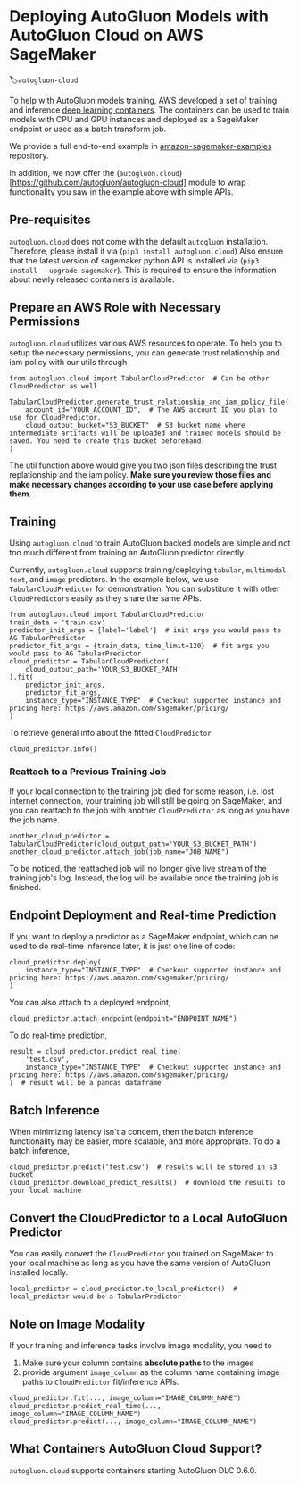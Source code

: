 # Deploying AutoGluon Models with AutoGluon Cloud on AWS SageMaker
:label:`autogluon-cloud`

To help with AutoGluon models training, AWS developed a set of training and inference [deep learning containers](https://github.com/aws/deep-learning-containers/blob/master/available_images.md#autogluon-training-containers). 
The containers can be used to train models with CPU and GPU instances and deployed as a SageMaker endpoint or used as a batch transform job.

We provide a full end-to-end example in [amazon-sagemaker-examples](https://github.com/aws/amazon-sagemaker-examples/tree/master/advanced_functionality/autogluon-tabular-containers) repository.

In addition, we now offer the (`autogluon.cloud`)[https://github.com/autogluon/autogluon-cloud] module to wrap functionality you saw in the example above with simple APIs.

## Pre-requisites
`autogluon.cloud` does not come with the default `autogluon` installation. Therefore, please install it via (`pip3 install autogluon.cloud`)
Also ensure that the latest version of sagemaker python API is installed via (`pip3 install --upgrade sagemaker`). 
This is required to ensure the information about newly released containers is available.

## Prepare an AWS Role with Necessary Permissions
`autogluon.cloud` utilizes various AWS resources to operate.
To help you to setup the necessary permissions, you can generate trust relationship and iam policy with our utils through

```{.python}
from autogluon.cloud import TabularCloudPredictor  # Can be other CloudPredictor as well

TabularCloudPredictor.generate_trust_relationship_and_iam_policy_file(
    account_id="YOUR_ACCOUNT_ID",  # The AWS account ID you plan to use for CloudPredictor.
    cloud_output_bucket="S3_BUCKET"  # S3 bucket name where intermediate artifacts will be uploaded and trained models should be saved. You need to create this bucket beforehand.
)
```

The util function above would give you two json files describing the trust replationship and the iam policy.
**Make sure you review those files and make necessary changes according to your use case before applying them.**

## Training
Using `autogluon.cloud` to train AutoGluon backed models are simple and not too much different from training an AutoGluon predictor directly.

Currently, `autogluon.cloud` supports training/deploying `tabular`, `multimodal`, `text`, and `image` predictors. In the example below, we use `TabularCloudPredictor` for demonstration. You can substitute it with other `CloudPredictors` easily as they share the same APIs.

```{.python}
from autogluon.cloud import TabularCloudPredictor
train_data = 'train.csv'
predictor_init_args = {label='label'}  # init args you would pass to AG TabularPredictor
predictor_fit_args = {train_data, time_limit=120}  # fit args you would pass to AG TabularPredictor
cloud_predictor = TabularCloudPredictor(
    cloud_output_path='YOUR_S3_BUCKET_PATH'
).fit(
    predictor_init_args,
    predictor_fit_args,
    instance_type="INSTANCE_TYPE"  # Checkout supported instance and pricing here: https://aws.amazon.com/sagemaker/pricing/
)
```

To retrieve general info about the fitted `CloudPredictor`

```{.python}
cloud_predictor.info()
```

### Reattach to a Previous Training Job
If your local connection to the training job died for some reason, i.e. lost internet connection, your training job will still be going on SageMaker, and you can reattach to the job with another `CloudPredictor` as long as you have the job name.

```{.python}
another_cloud_predictor = TabularCloudPredictor(cloud_output_path='YOUR_S3_BUCKET_PATH')
another_cloud_predictor.attach_job(job_name="JOB_NAME")
```

To be noticed, the reattached job will no longer give live stream of the training job's log. Instead, the log will be available once the training job is finished.

## Endpoint Deployment and Real-time Prediction
If you want to deploy a predictor as a SageMaker endpoint, which can be used to do real-time inference later, it is just one line of code:

```{.python}
cloud_predictor.deploy(
    instance_type="INSTANCE_TYPE"  # Checkout supported instance and pricing here: https://aws.amazon.com/sagemaker/pricing/
)
```

You can also attach to a deployed endpoint,

```{.python}
cloud_predictor.attach_endpoint(endpoint="ENDPOINT_NAME")
```

To do real-time prediction,

```{.python}
result = cloud_predictor.predict_real_time(
    'test.csv',
    instance_type="INSTANCE_TYPE"  # Checkout supported instance and pricing here: https://aws.amazon.com/sagemaker/pricing/
)  # result will be a pandas dataframe
```

## Batch Inference
When minimizing latency isn't a concern, then the batch inference functionality may be easier, more scalable, and more appropriate.
To do a batch inference,

```{.python}
cloud_predictor.predict('test.csv')  # results will be stored in s3 bucket
cloud_predictor.download_predict_results()  # download the results to your local machine
```

## Convert the CloudPredictor to a Local AutoGluon Predictor
You can easily convert the `CloudPredictor` you trained on SageMaker to your local machine as long as you have the same version of AutoGluon installed locally.

```{.python}
local_predictor = cloud_predictor.to_local_predictor()  # local_predictor would be a TabularPredictor
```

## Note on Image Modality
If your training and inference tasks involve image modality, you need to
1. Make sure your column contains **absolute paths** to the images
2. provide argument `image_column` as the column name containing image paths to `CloudPredictor` fit/inference APIs.

```{.python}
cloud_predictor.fit(..., image_column="IMAGE_COLUMN_NAME")
cloud_predictor.predict_real_time(..., image_column="IMAGE_COLUMN_NAME")
cloud_predictor.predict(..., image_column="IMAGE_COLUMN_NAME")
```

## What Containers AutoGluon Cloud Support?
`autogluon.cloud` supports containers starting AutoGluon DLC 0.6.0.
